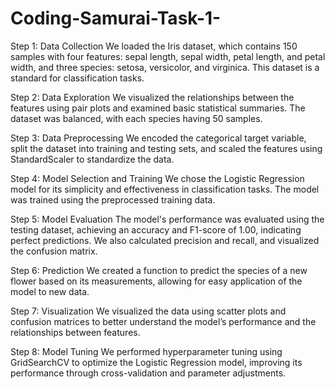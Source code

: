 # Coding-Samurai-Task-1-

Step 1: Data Collection
We loaded the Iris dataset, which contains 150 samples with four features: sepal length, sepal width, petal length, and petal width, and three species: setosa, versicolor, and virginica. This dataset is a standard for classification tasks.

Step 2: Data Exploration
We visualized the relationships between the features using pair plots and examined basic statistical summaries. The dataset was balanced, with each species having 50 samples.

Step 3: Data Preprocessing
We encoded the categorical target variable, split the dataset into training and testing sets, and scaled the features using StandardScaler to standardize the data.

Step 4: Model Selection and Training
We chose the Logistic Regression model for its simplicity and effectiveness in classification tasks. The model was trained using the preprocessed training data.

Step 5: Model Evaluation
The model's performance was evaluated using the testing dataset, achieving an accuracy and F1-score of 1.00, indicating perfect predictions. We also calculated precision and recall, and visualized the confusion matrix.

Step 6: Prediction
We created a function to predict the species of a new flower based on its measurements, allowing for easy application of the model to new data.

Step 7: Visualization
We visualized the data using scatter plots and confusion matrices to better understand the model’s performance and the relationships between features.

Step 8: Model Tuning
We performed hyperparameter tuning using GridSearchCV to optimize the Logistic Regression model, improving its performance through cross-validation and parameter adjustments.






